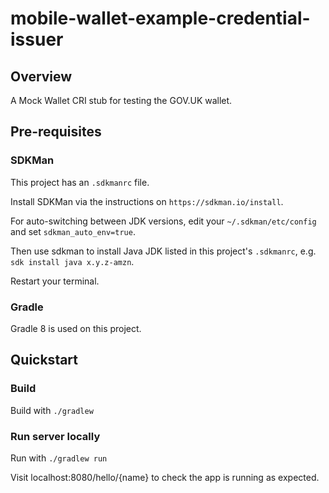 # mobile-wallet-example-credential-issuer

## Overview

A Mock Wallet CRI stub for testing the GOV.UK wallet.

## Pre-requisites

### SDKMan
This project has an `.sdkmanrc` file.

Install SDKMan via the instructions on `https://sdkman.io/install`.

For auto-switching between JDK versions, edit your `~/.sdkman/etc/config` and set `sdkman_auto_env=true`.

Then use sdkman to install Java JDK listed in this project's `.sdkmanrc`, e.g. `sdk install java x.y.z-amzn`.

Restart your terminal.

### Gradle
Gradle 8 is used on this project.

## Quickstart

### Build
Build with `./gradlew`

### Run server locally
Run with `./gradlew run`

Visit localhost:8080/hello/{name} to check the app is running as expected.
